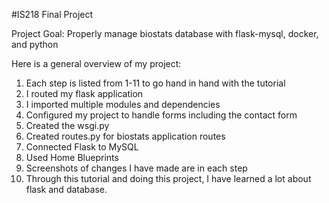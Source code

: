 #IS218 Final Project

Project Goal: Properly manage biostats database with flask-mysql, docker, and python

Here is a general overview of my project:

1. Each step is listed from 1-11 to go hand in hand with the tutorial
2. I routed my flask application
3. I imported multiple modules and dependencies
4. Configured my project to handle forms including the contact form
5. Created the wsgi.py
6. Created routes.py for biostats application routes
7. Connected Flask to MySQL
8. Used Home Blueprints
9. Screenshots of changes I have made are in each step
10. Through this tutorial and doing this project, I have learned a lot about flask and database.
